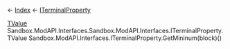 ← [Index](Api-Index) ← [ITerminalProperty<TValue>](Sandbox.ModAPI.Interfaces.ITerminalProperty`1)

[TValue]() Sandbox.ModAPI.Interfaces.Sandbox.ModAPI.Interfaces.ITerminalProperty<TValue>.TValue Sandbox.ModAPI.Interfaces.ITerminalProperty<TValue>.GetMininum(block)()